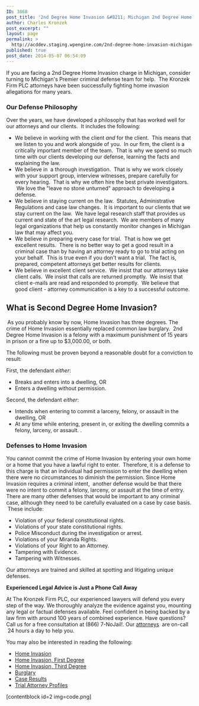 ```yaml
---
ID: 3868
post_title: '2nd Degree Home Invasion &#8211; Michigan 2nd Degree Home Invasion Attorneys'
author: Charles Kronzek
post_excerpt: ""
layout: page
permalink: >
  http://acddev.staging.wpengine.com/2nd-degree-home-invasion-michigan-second-degree-home-invasion-attorneys.html
published: true
post_date: 2014-05-07 06:54:09
---
```

If you are facing a 2nd Degree Home Invasion charge in Michigan, consider turning to Michigan's Premier criminal defense team for help.  The Kronzek Firm PLC attorneys have been successfully fighting home invasion allegations for many years.
<h3>Our Defense Philosophy</h3>
Over the years, we have developed a philosophy that has worked well for our attorneys and our clients.  It includes the following:
<ul>
	<li>We believe in working with the client <em>and </em>for the client.  This means that we listen to you and work alongside of you.  In our firm, the client is a critically important member of the team.  That is why we spend so much time with our clients developing our defense, learning the facts and explaining the law.</li>
	<li>We believe in  a thorough investigation.  That is why we work closely with your support group, interview witnesses, prepare carefully for every hearing.  That is why we often hire the best private investigators.  We love the "leave no stone unturned" approach to developing a defense.</li>
	<li>We believe in staying current on the law.  Statutes, Administrative Regulations and case law changes.  It is important to our clients that we stay current on the law.  We have legal research staff that provides us current and state of the art legal research.  We are members of many legal organizations that help us constantly monitor changes in Michigan law that may affect you.</li>
	<li>We believe in preparing every case for trial.  That is how we get excellent results.  There is no better way to get a good result in a criminal case than by having an attorney ready to go to trial acting on your behalf.  This is true even if you don't want a trial.  The fact is, prepared, competent attorneys get better results for clients.</li>
	<li>We believe in excellent client service.  We insist that our attorneys take client calls.  We insist that calls are returned promptly.  We insist that client e-mails are read and responded to promptly.  We believe that good client - attorney communication is a key to a successful outcome.</li>
</ul>
<h2>What is Second Degree Home Invasion?</h2>
<strong> </strong>As you probably know by now, Home Invasion has three degrees. The crime of Home Invasion essentially replaced common law burglary.  2nd Degree Home Invasion is a felony with a maximum punishment of 15 years in prison or a fine up to $3,000.00, or both.

The following must be proven beyond a reasonable doubt for a conviction to result:

First, the defendant <em>either</em>:
<ul>
	<li>Breaks and enters into a dwelling, OR</li>
	<li>Enters a dwelling without permission.</li>
</ul>
Second, the defendant <em>either</em>:
<ul>
	<li>Intends when entering to commit a larceny, felony, or assault in the dwelling, OR</li>
	<li>At any time while entering, present in, or exiting the dwelling commits a felony, larceny, or assault. .</li>
</ul>
<h3>Defenses to Home Invasion</h3>
You cannot commit the crime of Home Invasion by entering your own home or a home that you have a lawful right to enter.  Therefore, it is a defense to this charge is that an individual had permission to enter the dwelling when there were no circumstances to diminish the permission. Since Home Invasion requires a criminal intent,  another defense would be that there were no intent to commit a felony, larceny, or assault at the time of entry.   There are many other defenses that would be important to any criminal case, although they need to be carefully evaluated on a case by case basis.  These include:
<ul>
	<li>Violation of your federal constitutional rights.</li>
	<li>Violations of your state constitutional rights.</li>
	<li>Police Misconduct during the investigation or arrest.</li>
	<li>Violations of your Miranda Rights.</li>
	<li>Violations of your Right to an Attorney.</li>
	<li>Tampering with Evidence.</li>
	<li>Tampering with Witnesses.</li>
</ul>
Our attorneys are trained and skilled at spotting and litigating unique defenses.

<strong>Experienced Legal Advice is Just a Phone Call Away</strong>

At The Kronzek Firm PLC, our experienced lawyers will defend you every step of the way. We thoroughly analyze the evidence against you, mounting any legal or factual defenses available. Feel confident in being backed by a law firm with around 100 years of combined experience. Have questions? Call us for a free consultation at (866) 7-NoJail!. Our <a title="Michigan Criminal Defense Attorneys" href="http://acddev.staging.wpengine.com/trial-attorneys.html">attorneys</a>  are on-call  24 hours a day to help you.

You may also be interested in reading the following:
<ul>
	<li><a title="Michigan Home Invasion Attorneys" href="http://acddev.staging.wpengine.com/michigan-home-invasion-attorneys-criminal-defense-lawyers.html">Home Invasion</a></li>
	<li><a title="First Degree Home Invasion Michigan" href="http://acddev.staging.wpengine.com/home-invasion-1st-degree-michigan-home-invasion-attorneys.html">Home Invasion, First Degree</a></li>
	<li><a title="Third Degree Home Invasion Michigan" href="http://acddev.staging.wpengine.com/3rd-degree-home-invasion-michigan-third-degree-home-invasion-attorneys.html">Home Invasion, Third Degree</a></li>
	<li><a title="Burglary Crimes" href="http://acddev.staging.wpengine.com/burglary-crimes.html">Burglary</a></li>
	<li><a title="Results" href="http://acddev.staging.wpengine.com/proven-results.html">Case Results</a></li>
	<li><a title="Attorneys Profiles" href="http://acddev.staging.wpengine.com/trial-attorneys.html">Trial Attorney Profiles</a></li>
</ul>
[contentblock id=2 img=code.png]